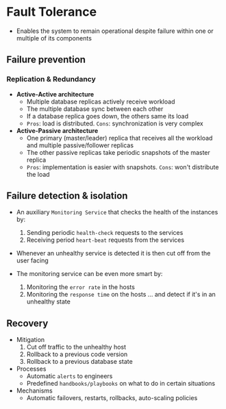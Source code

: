 # Fault Tolerance

- Enables the system to remain operational despite failure within one or multiple of its components

## Failure prevention

### Replication & Redundancy

- **Active-Active architecture**
  - Multiple database replicas actively receive workload
  - The multiple database sync between each other
  - If a database replica goes down, the others same its load
  - `Pros`: load is distributed. `Cons`: synchronization is very complex
- **Active-Passive architecture**
  - One primary (master/leader) replica that receives all the workload and multiple passive/follower replicas
  - The other passive replicas take periodic snapshots of the master replica
  - `Pros`: implementation is easier with snapshots. `Cons`: won't distribute the load

## Failure detection & isolation

- An auxiliary `Monitoring Service` that checks the health of the instances by:
  1. Sending periodic `health-check` requests to the services
  1. Receiving period `heart-beat` requests from the services
- Whenever an unhealthy service is detected it is then cut off from the user facing

- The monitoring service can be even more smart by:
  1. Monitoring the `error rate` in the hosts
  1. Monitoring the `response time` on the hosts
... and detect if it's in an unhealthy state

## Recovery

- Mitigation
  1. Cut off traffic to the unhealthy host
  1. Rollback to a previous code version
  1. Rollback to a previous database state
- Processes
  - Automatic `alerts` to engineers
  - Predefined `handbooks/playbooks` on what to do in certain situations
- Mechanisms
  - Automatic failovers, restarts, rollbacks, auto-scaling policies
